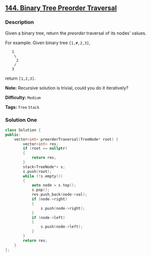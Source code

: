 ## [144. Binary Tree Preorder Traversal](https://leetcode.com/problems/binary-tree-preorder-traversal/description/)

### Description

Given a binary tree, return the _preorder_ traversal of its nodes' values.

For example:
Given binary tree `{1,#,2,3}`,

```
   1
    \
     2
    /
   3
```

return `[1,2,3]`.

**Note:** Recursive solution is trivial, could you do it iteratively?

**Difficulty:** `Medium`

**Tags:** `Tree` `Stack`

### Solution One

```c++
class Solution {
public:
    vector<int> preorderTraversal(TreeNode* root) {
        vector<int> res;
        if (root == nullptr)
        {
            return res;
        }
        stack<TreeNode*> s;
        s.push(root);
        while (!s.empty())
        {
            auto node = s.top();
            s.pop();
            res.push_back(node->val);
            if (node->right)
            {
                s.push(node->right);
            }
            if (node->left)
            {
                s.push(node->left);
            }
        }
        return res;
    }
};
```
